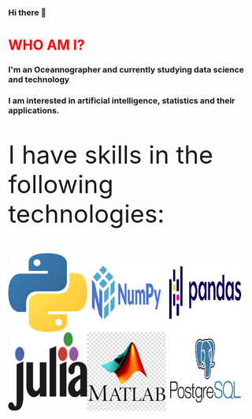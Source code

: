 ### Hi there 👋

<h1 style="color:red"> WHO AM I? </h1>
<h3> I'm an Oceannographer and currently studying data science and technology</h3>
<h3> I am interested in artificial intelligence, statistics and their applications.</h3>



<p style="font-size:50px">I have skills in the following technologies:</p>

<img align="left" src="python.png" alt="" style="width:160px; height:160px"></img>
<img align="left" src="numpy.png" alt="" style="width:160px; height:160px"></img>
<img align="left" src="pandas.png" alt="" style="width:160px; height:160px"></img>
<img align="left" src="julia.png" alt="" style="width:160px; height:160px"></img>
<img align="left" src="matlab.jpg" alt="" style="width:160px; height:160px"></img>
<img align="left" src="postgres.png" alt="" style="width:160px; height:160px"></img>
